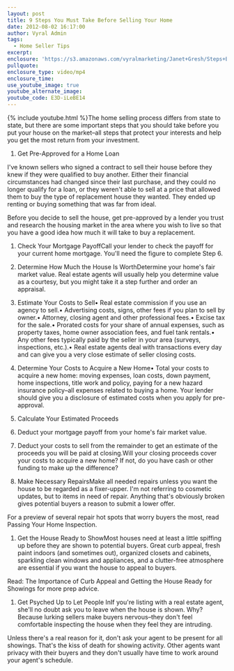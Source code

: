 ```yaml
---
layout: post
title: 9 Steps You Must Take Before Selling Your Home
date: 2012-08-02 16:17:00
author: Vyral Admin
tags:
  - Home Seller Tips
excerpt:
enclosure: 'https://s3.amazonaws.com/vyralmarketing/Janet+Gresh/Steps+Before+Selling.mp4'
pullquote:
enclosure_type: video/mp4
enclosure_time:
use_youtube_image: true
youtube_alternate_image:
youtube_code: E3D-iLeBE14
---
```



{% include youtube.html %}The home selling process differs from state to state, but there are some important steps that you should take before you put your house on the market–all steps that protect your interests and help you get the most return from your investment.

1. Get Pre-Approved for a Home Loan

I've known sellers who signed a contract to sell their house before they knew if they were qualified to buy another. Either their financial circumstances had changed since their last purchase, and they could no longer qualify for a loan, or they weren't able to sell at a price that allowed them to buy the type of replacement house they wanted. They ended up renting or buying something that was far from ideal.

Before you decide to sell the house, get pre-approved by a lender you trust and research the housing market in the area where you wish to live so that you have a good idea how much it will take to buy a replacement.

1. Check Your Mortgage PayoffCall your lender to check the payoff for your current home mortgage. You'll need the figure to complete Step 6.

2. Determine How Much the House Is WorthDetermine your home's fair market value. Real estate agents will usually help you determine value as a courtesy, but you might take it a step further and order an appraisal.

3. Estimate Your Costs to Sell• Real estate commission if you use an agency to sell.• Advertising costs, signs, other fees if you plan to sell by owner.• Attorney, closing agent and other professional fees.• Excise tax for the sale.• Prorated costs for your share of annual expenses, such as property taxes, home owner association fees, and fuel tank rentals.• Any other fees typically paid by the seller in your area (surveys, inspections, etc.).• Real estate agents deal with transactions every day and can give you a very close estimate of seller closing costs.

4. Determine Your Costs to Acquire a New Home• Total your costs to acquire a new home: moving expenses, loan costs, down payment, home inspections, title work and policy, paying for a new hazard insurance policy–all expenses related to buying a home. Your lender should give you a disclosure of estimated costs when you apply for pre-approval.

5. Calculate Your Estimated Proceeds
6. Deduct your mortgage payoff from your home's fair market value.
7. Deduct your costs to sell from the remainder to get an estimate of the proceeds you will be paid at closing.Will your closing proceeds cover your costs to acquire a new home? If not, do you have cash or other funding to make up the difference?

8. Make Necessary RepairsMake all needed repairs unless you want the house to be regarded as a fixer-upper. I'm not referring to cosmetic updates, but to items in need of repair. Anything that's obviously broken gives potential buyers a reason to submit a lower offer.

For a preview of several repair hot spots that worry buyers the most, read Passing Your Home Inspection.

1. Get the House Ready to ShowMost houses need at least a little spiffing up before they are shown to potential buyers. Great curb appeal, fresh paint indoors (and sometimes out), organized closets and cabinets, sparkling clean windows and appliances, and a clutter-free atmosphere are essential if you want the house to appeal to buyers.

Read: The Importance of Curb Appeal and Getting the House Ready for Showings for more prep advice.

1. Get Psyched Up to Let People InIf you're listing with a real estate agent, she'll no doubt ask you to leave when the house is shown. Why? Because lurking sellers make buyers nervous–they don't feel comfortable inspecting the house when they feel they are intruding.

Unless there's a real reason for it, don't ask your agent to be present for all showings. That's the kiss of death for showing activity. Other agents want privacy with their buyers and they don't usually have time to work around your agent's schedule.